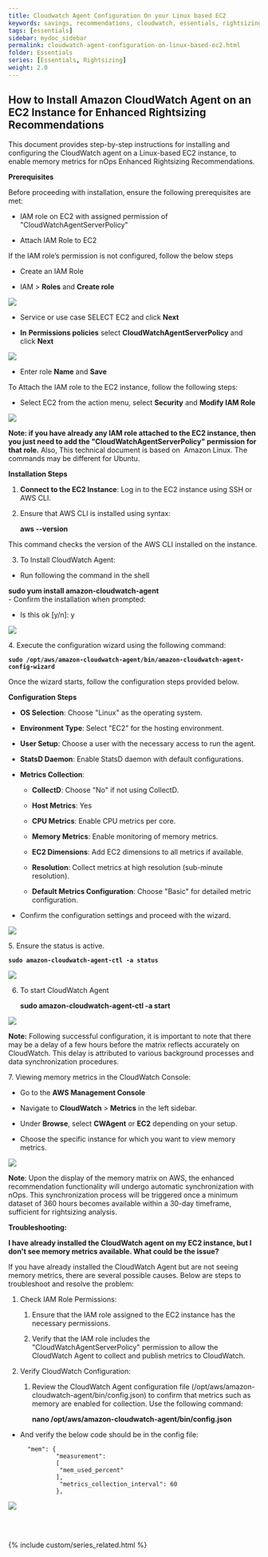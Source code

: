 ```yaml
---
title: Cloudwatch Agent Configuration On your Linux based EC2
keywords: savings, recommendations, cloudwatch, essentials, rightsizing
tags: [essentials]
sidebar: mydoc_sidebar
permalink: cloudwatch-agent-configuration-on-linux-based-ec2.html
folder: Essentials
series: [Essentials, Rightsizing]
weight: 2.0
---
```


## How to Install Amazon CloudWatch Agent on an EC2 Instance for Enhanced Rightsizing Recommendations



This document provides step-by-step instructions for installing and configuring the CloudWatch agent on a Linux-based EC2 instance, to enable memory metrics for nOps Enhanced Rightsizing Recommendations.



**Prerequisites**

Before proceeding with installation, ensure the following prerequisites are met:



- IAM role on EC2 with assigned permission of "CloudWatchAgentServerPolicy"

- Attach IAM Role to EC2



If the IAM role’s permission is not configured, follow the below steps 



- Create an IAM Role 

- IAM > **Roles** and **Create role**

![](https://lh7-us.googleusercontent.com/a5vwpwARNkohxDXNvjP6lMaA_fBOKwZyiiCNl_pBe9e8cTpOk32eIXN1pSmHerVVngluFw0RMqxCJectWOXAVaRpWllzXQIg4SXuVvQ0vPY6wXPbkVg6rNInEtmdc_VbzB3_CcKw7HW3D_hru7T-2wM)



- Service or use case SELECT EC2 and click **Next**

- **In** **Permissions policies** select **CloudWatchAgentServerPolicy** and click **Next**

![](https://lh7-us.googleusercontent.com/-Z8BFk-ipj_X0mAplqbMtBogIzDWw66CMO4m2B0K7XTf2ZcXz-yu61v9jl9SUDNUJNAGXYaQAAuHus9dK2lL_IptiBuK1v1wRHm5--PllW3hlGMs7njFFW-jAvfwLVzABdfoWt_EMi0praYh1MeEU6s)

- Enter role **Name** and **Save** 

To Attach the IAM role to the EC2 instance, follow the following steps: 



- Select EC2 from the action menu, select **Security** and **Modify IAM Role**

![](https://lh7-us.googleusercontent.com/RqCCo58ZHgN88Rl5pLf99g50rjCAGSI6p6unth2CXZSH7seoFenZVlC_VKBBokfBR05rOZ88mTu_Ps1rUX3eRkFmMpjdRZOBIPzjqO89qSBldqc5oRHj6Y6vVlyMp1TGc2M7OBo8vp15aAnty8ZLvAk)



**Note: if you have already any IAM role attached to the EC2 instance, then you just need to add the "CloudWatchAgentServerPolicy" permission for that role.**
Also, This technical document is based on  Amazon Linux. The commands may be different for Ubuntu.



**Installation Steps**



1. **Connect to the EC2 Instance**: Log in to the EC2 instance using SSH or AWS CLI.



2. Ensure that AWS CLI is installed using syntax:

    **aws --version**



This command checks the version of the AWS CLI installed on the instance.



3. To Install CloudWatch Agent:



- Run following the command in the shell 
<b>
    sudo yum install amazon-cloudwatch-agent
</b>

<br>
- Confirm the installation when prompted:

* Is this ok \[y/n]: y



![](https://lh7-us.googleusercontent.com/D4QzWSTJt2nQuBoVUMiLYBWPOTBu8NYyn5omgqyQGRey__ydFkNXBE-su0uqG1clL7KGJrWsfWzXOp_afYbluZOomnPlx33A9gREkpyWH9uI984aNd1OsFmJrJGTrpub498E5PZiAjs7mnWM1dzHASQ)



4\. Execute the configuration wizard using the following command:

<b>

    sudo /opt/aws/amazon-cloudwatch-agent/bin/amazon-cloudwatch-agent-config-wizard
</b>
Once the wizard starts, follow the configuration steps provided below.



**Configuration Steps**

- **OS Selection**: Choose "Linux" as the operating system.

- **Environment Type**: Select "EC2" for the hosting environment.

- **User Setup**: Choose a user with the necessary access to run the agent.

- **StatsD Daemon**: Enable StatsD daemon with default configurations.

- **Metrics Collection**:

  - **CollectD**: Choose "No" if not using CollectD.

  - **Host Metrics**: Yes

  - **CPU Metrics**: Enable CPU metrics per core.

  - **Memory Metrics**: Enable monitoring of memory metrics.

  - **EC2 Dimensions**: Add EC2 dimensions to all metrics if available.

  - **Resolution**: Collect metrics at high resolution (sub-minute resolution).

  - **Default Metrics Configuration**: Choose "Basic" for detailed metric configuration.

* Confirm the configuration settings and proceed with the wizard.



![](https://lh7-us.googleusercontent.com/EwYlvdA7fBWsB-YezvsX_uuYecfSMwpOjWuR_jHP5NuYWKimm_XpgWj3OwEUGc5W3Vv1yauHDyeimdfc86MPivZ9dqKLa4JecUoX2fQBMRo9GEqIbgP8ddNDd1VqYkqZuXjbjGCwKN3Kn_ZnWazJFFQ)



5\. Ensure the status is active.

<b>

    sudo amazon-cloudwatch-agent-ctl -a status
</b>

![](https://lh7-us.googleusercontent.com/0na5RRc3cfAT9epXg-oLaR3lbjaGoIPyvEjEerR1UtGRz8wEYf3Khjf6gZePZS9kM7eOVn7RFdvr60A-45Yjy8XYH5It7kg9SzLkN8pARA6c4qlPm2HAR4F7-5F0arYqB-GbQoqMfTczkXa4m_H28k4)



6. To start CloudWatch Agent



    **sudo amazon-cloudwatch-agent-ctl -a start**

![](https://lh7-us.googleusercontent.com/cnfp7BbGz-uAMPWOK4XQrTVeOpaCc63Qf_67XFRbgBpoobcT0FpeLBN4LozyQYeuw7BeclENQwNOiWVhOiB_XUEKXRl6sm9_edOfy96ML_tc7jx2ejvFc4VqAoy6jzPCC6g4bx59LzpJfqDEx9gWdCY)



**Note:** Following successful configuration, it is important to note that there may be a delay of a few hours before the matrix reflects accurately on CloudWatch. This delay is attributed to various background processes and data synchronization procedures.



7\. Viewing memory metrics in the CloudWatch Console:

- Go to the **AWS Management Console**

- Navigate to **CloudWatch** > **Metrics** in the left sidebar.

- Under **Browse**, select **CWAgent** or **EC2** depending on your setup.

- Choose the specific instance for which you want to view memory metrics.



![](https://lh7-us.googleusercontent.com/xnIQABgZVM3BgI7lclvmgGn50SQnxMcuv15OTjiPWnjUP5PUHMhHFVS8DdI5ZAqNQWda785SYOhPQx9qUFIjMjrEXqn0Cg_xHKlPVn4rRf9RnGqwnadIBsz5zS2Ddo8qV1Y_dt2A-oV45ZaKJxXbrgs)



**Note**: Upon the display of the memory matrix on AWS, the enhanced recommendation functionality will undergo automatic synchronization with nOps. This synchronization process will be triggered once a minimum dataset of 360 hours becomes available within a 30-day timeframe, sufficient for rightsizing analysis.



**Troubleshooting:** 



**I have already installed the CloudWatch agent on my EC2 instance, but I don't see memory metrics available. What could be the issue?**

If you have already installed the CloudWatch Agent but are not seeing memory metrics, there are several possible causes. Below are steps to troubleshoot and resolve the problem:

1. Check IAM Role Permissions:

   1. Ensure that the IAM role assigned to the EC2 instance has the necessary permissions.

   2. Verify that the IAM role includes the "CloudWatchAgentServerPolicy" permission to allow the CloudWatch Agent to collect and publish metrics to CloudWatch.

2. Verify CloudWatch Configuration:

   1. Review the CloudWatch Agent configuration file (/opt/aws/amazon-cloudwatch-agent/bin/config.json) to confirm that metrics such as memory are enabled for collection. Use the following command: 

       **nano /opt/aws/amazon-cloudwatch-agent/bin/config.json**



- And verify the below code should be in the config file:

        "mem": {
                "measurement": 
                [             
                 "mem_used_percent"
                ],
                 "metrics_collection_interval": 60
                },

![](https://lh7-us.googleusercontent.com/X8_i8XcJs8caRA-fw8BoOD4DtMqUyUhuJA2YCBZdJn4T7h1iq0HkjPwOikIGAqWCZNqtpr1QxrVxtr_FYo2f6kdud_-QLFHdM9G9KQ0SahB0WzF7IIKAGmuLH6CufzD05d3wFfddJbTkBxgh4nLvWGE)


<br/><br/>

{% include custom/series_related.html %}